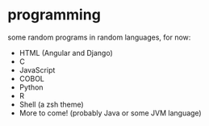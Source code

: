 # programming

some random programs in random languages, for now:

- HTML (Angular and Django)
- C
- JavaScript
- COBOL
- Python
- R
- Shell (a zsh theme)
- More to come! (probably Java or some JVM language)
